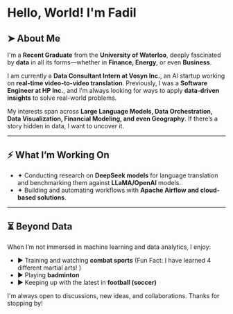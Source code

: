 # Hello, World! I'm Fadil  

## ➤ About Me  
I'm a **Recent Graduate** from the **University of Waterloo**, deeply fascinated by **data** in all its forms—whether in **Finance, Energy**, or even **Business**.  

I am currently a **Data Consultant Intern at Vosyn Inc.**, an AI startup working on **real-time video-to-video translation**. Previously, I was a **Software Engineer at HP Inc.**, and I’m always looking for ways to apply **data-driven insights** to solve real-world problems.  

My interests span across **Large Language Models, Data Orchestration, Data Visualization, Financial Modeling, and even Geography**. If there’s a story hidden in data, I want to uncover it.  

---

## ⚡ What I’m Working On  
- ✦ Conducting research on **DeepSeek models** for language translation and benchmarking them against **LLaMA/OpenAI** models.  
- ✦ Building and automating workflows with **Apache Airflow and cloud-based solutions**.  

---


## ⏳ Beyond Data  
When I’m not immersed in machine learning and data analytics, I enjoy:  
- ► Training and watching **combat sports**  (Fun Fact: I have learned 4 different martial arts! )
- ► Playing **badminton**  
- ► Keeping up with the latest in **football (soccer)**  

I'm always open to discussions, new ideas, and collaborations. Thanks for stopping by!
